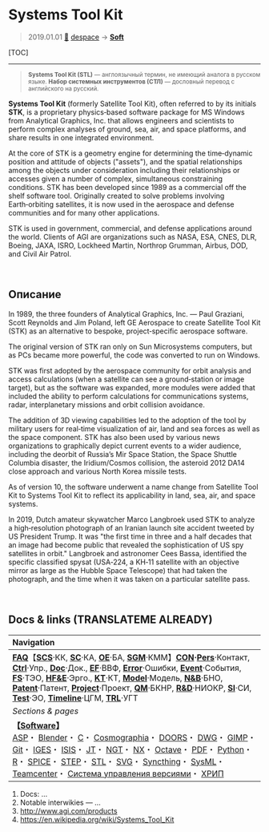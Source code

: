 # Systems Tool Kit
> 2019.01.01 [🚀](../index/index.md) [despace](index.md) → **[Soft](soft.md)**

[TOC]

---

> <small>**Systems Tool Kit (STL)** — англоязычный термин, не имеющий аналога в русском языке. **Набор системных инструментов (СТЛ)** — дословный перевод с английского на русский.</small>

**Systems Tool Kit** (formerly Satellite Tool Kit), often referred to by its initials **STK**, is a proprietary physics‑based software package for MS Windows from Analytical Graphics, Inc. that allows engineers and scientists to perform complex analyses of ground, sea, air, and space platforms, and share results in one integrated environment.

At the core of STK is a geometry engine for determining the time‑dynamic position and attitude of objects ("assets"), and the spatial relationships among the objects under consideration including their relationships or accesses given a number of complex, simultaneous constraining conditions. STK has been developed since 1989 as a commercial off the shelf software tool. Originally created to solve problems involving Earth‑orbiting satellites, it is now used in the aerospace and defense communities and for many other applications.

STK is used in government, commercial, and defense applications around the world. Clients of AGI are organizations such as NASA, ESA, CNES, DLR, Boeing, JAXA, ISRO, Lockheed Martin, Northrop Grumman, Airbus, DOD, and Civil Air Patrol.



<p style="page-break-after:always"> </p>

## Описание
In 1989, the three founders of Analytical Graphics, Inc. — Paul Graziani, Scott Reynolds and Jim Poland, left GE Aerospace to create Satellite Tool Kit (STK) as an alternative to bespoke, project‑specific aerospace software.

The original version of STK ran only on Sun Microsystems computers, but as PCs became more powerful, the code was converted to run on Windows.

STK was first adopted by the aerospace community for orbit analysis and access calculations (when a satellite can see a ground‑station or image target), but as the software was expanded, more modules were added that included the ability to perform calculations for communications systems, radar, interplanetary missions and orbit collision avoidance.

The addition of 3D viewing capabilities led to the adoption of the tool by military users for real‑time visualization of air, land and sea forces as well as the space component. STK has also been used by various news organizations to graphically depict current events to a wider audience, including the deorbit of Russia’s Mir Space Station, the Space Shuttle Columbia disaster, the Iridium/Cosmos collision, the asteroid 2012 DA14 close approach and various North Korea missile tests.

As of version 10, the software underwent a name change from Satellite Tool Kit to Systems Tool Kit to reflect its applicability in land, sea, air, and space systems.

In 2019, Dutch amateur skywatcher Marco Langbroek used STK to analyze a high‑resolution photograph of an Iranian launch site accident tweeted by US President Trump. It was "the first time in three and a half decades that an image had become public that revealed the sophistication of US spy satellites in orbit." Langbroek and astronomer Cees Bassa, identified the specific classified spysat (USA‑224, a KH‑11 satellite with an objective mirror as large as the Hubble Space Telescope) that had taken the photograph, and the time when it was taken on a particular satellite pass.



<p style="page-break-after:always"> </p>

## Docs & links (TRANSLATEME ALREADY)
|Navigation|
|:--|
|**[FAQ](faq.md)**【**[SCS](scs.md)**·КК, **[SC](sc.md)**·КА, **[OE](oe.md)**·БА, **[SGM](sgm.md)**·КММ】**[CON](contact.md)·[Pers](person.md)**·Контакт, **[Ctrl](control.md)**·Упр., **[Doc](doc.md)**·Док., **[EF](ef.md)**·ВВФ, **[Error](error.md)**·Ошибки, **[Event](event.md)**·События, **[FS](fs.md)**·ТЭО, **[HF&E](hfe.md)**·Эрго., **[KT](kt.md)**·КТ, **[Model](model.md)**·Модель, **[N&B](nnb.md)**·БНО, **[Patent](патент.md)**·Патент, **[Project](project.md)**·Проект, **[QM](qm.md)**·БКНР, **[R&D](rnd.md)**·НИОКР, **[SI](si.md)**·СИ, **[Test](test.md)**·ЭО, **[Timeline](timeline.md)**·ЦГМ, **[TRL](trl.md)**·УГТ|
|*Sections & pages*|
|**【[Software](soft.md)】**<br> [ASP](asp.md)・ [Blender](blender.md)・ [C](c.md)・ [Cosmographia](cosmographia.md)・ [DOORS](doors.md)・ [DWG](cad_f.md)・ [GIMP](gimp.md)・ [Git](git.md)・ [IGES](cad_f.md)・ [ISIS](isis.md)・ [JT](cad_f.md)・ [NGT](neogeography_toolkit.md)・ [NX](nx.md)・ [Octave](gnu_octave.md)・ [PDF](pdf.md)・ [Python](python.md)・ [R](r.md)・ [SPICE](spice.md)・ [STEP](cad_f.md)・ [STL](systems_tool_kit.md)・ [SVG](cad_f.md)・ [Syncthing](syncthing.md)・ [SysML](sysml.md)・ [Teamcenter](teamcenter.md)・ [Система управления версиями](vcs.md)・ [ХРИП](adra.md)|

   1. Docs: …
   1. Notable interwikies — …
   1. <http://www.agi.com/products>
   1. <https://en.wikipedia.org/wiki/Systems_Tool_Kit>

